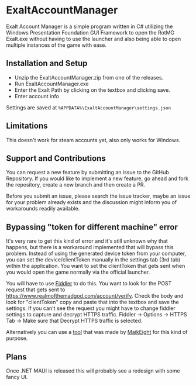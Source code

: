 # ExaltAccountManager
Exalt Account Manager is a simple program written in C# utilizing the Windows Presentation Foundation GUI Framework to open the RotMG Exalt.exe without having to use the launcher and also being able to open multiple instances of the game with ease.

## Installation and Setup
- Unzip the ExaltAccountManager.zip from one of the releases.
- Run ExaltAccountManager.exe
- Enter the Exalt Path by clicking on the textbox and clicking save.
- Enter account info

Settings are saved at `%APPDATA%\ExaltAccountManager\settings.json`

## Limitations
This doesn't work for steam accounts yet, also only works for Windows.

## Support and Contributions
You can request a new feature by submitting an issue to the GitHub Repository. If you would like to implement a new feature, go ahead and fork the repository, create a new branch and then create a PR.

Before you submit an issue, please search the issue tracker, maybe an issue for your problem already exists and the discussion might inform you of workarounds readily available.

## Bypassing "token for different machine" error
It's very rare to get this kind of error and it's still unknown why that happens, but there is a workaround implemented that will bypass this problem. 
Instead of using the generated device token from your computer, you can set the device/clientToken manually in the settings tab (3rd tab) within the application.
You want to set the clientToken that gets sent when you would open the game normally via the official launcher.

You will have to use [Fiddler](https://www.telerik.com/fiddler) to do this. You want to look for the POST request that gets sent to https://www.realmofthemadgod.com/account/verify. Check the body and look for "clientToken" copy and paste that into the textbox and save the settings.
If you can't see the request you might have to change fiddler settings to capture and decrypt HTTPS traffic. 
Fiddler -> Options -> HTTPS Tab -> Make sure that Decrypt HTTPS traffic is selected. 

Alternatively you can use a [tool](https://github.com/MaikEight/EAM-GetClientHWID) that was made by [MaikEight](https://github.com/MaikEight) for this kind of purpose.

## Plans
Once .NET MAUI is released this will probably see a redesign with some fancy UI.
